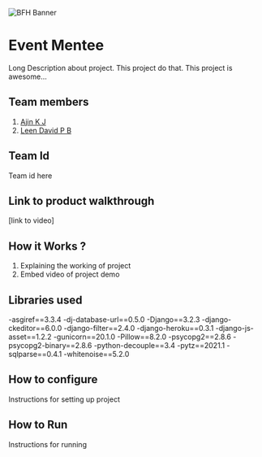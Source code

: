 ![BFH Banner](https://trello-attachments.s3.amazonaws.com/542e9c6316504d5797afbfb9/542e9c6316504d5797afbfc1/39dee8d993841943b5723510ce663233/Frame_19.png)
# Event Mentee
Long Description about project. This project do that. This project is awesome...
## Team members
1. [Ajin K J](https://github.com/Ajinkj)
2. [Leen David P B](https://github.com/LeenDavidPB)
## Team Id
Team id here
## Link to product walkthrough
[link to video]
## How it Works ?
1. Explaining the working of project
2. Embed video of project demo
## Libraries used
-asgiref==3.3.4
-dj-database-url==0.5.0
-Django==3.2.3
-django-ckeditor==6.0.0
-django-filter==2.4.0
-django-heroku==0.3.1
-django-js-asset==1.2.2
-gunicorn==20.1.0
-Pillow==8.2.0
-psycopg2==2.8.6
-psycopg2-binary==2.8.6
-python-decouple==3.4
-pytz==2021.1
-sqlparse==0.4.1
-whitenoise==5.2.0
## How to configure
Instructions for setting up project
## How to Run
Instructions for running
